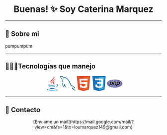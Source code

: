 <div align="center">

#  Buenas! ✨ Soy Caterina Marquez

</div>

---

## 📖 Sobre mi
pumpumpum

---

## 👩🏻‍💻Tecnologías que manejo
<div align="center">
<img src="https://raw.githubusercontent.com/devicons/devicon/master/icons/java/java-original.svg" alt="Java" width="50" height="50"/><img src="https://raw.githubusercontent.com/devicons/devicon/master/icons/mysql/mysql-original.svg" alt="MySQL" width="50" height="50"/><img src="https://raw.githubusercontent.com/devicons/devicon/master/icons/html5/html5-original.svg" alt="HTML5" width="50" height="50"/><img src="https://raw.githubusercontent.com/devicons/devicon/master/icons/css3/css3-original.svg" alt="CSS3" width="50" height="50"/><img src="https://raw.githubusercontent.com/devicons/devicon/master/icons/php/php-original.svg" alt="PHP" width="50" height="50"/>
</div>


---

## 💌 Contacto
<div align="center"> [Enviame un mail](https://mail.google.com/mail/?view=cm&fs=1&to=loumarquez149@gmail.com) </div>


